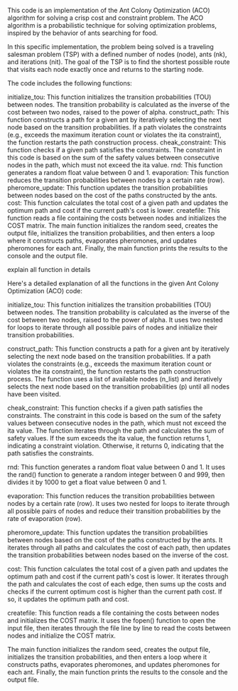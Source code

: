 This code is an implementation of the Ant Colony Optimization (ACO) algorithm for solving a crisp cost and constraint problem. The ACO algorithm is a probabilistic technique for solving optimization problems, inspired by the behavior of ants searching for food.

In this specific implementation, the problem being solved is a traveling salesman problem (TSP) with a defined number of nodes (node), ants (nk), and iterations (nit). The goal of the TSP is to find the shortest possible route that visits each node exactly once and returns to the starting node.

The code includes the following functions:

initialize_tou: This function initializes the transition probabilities (TOU) between nodes. The transition probability is calculated as the inverse of the cost between two nodes, raised to the power of alpha.
construct_path: This function constructs a path for a given ant by iteratively selecting the next node based on the transition probabilities. If a path violates the constraints (e.g., exceeds the maximum iteration count or violates the ita constraint), the function restarts the path construction process.
cheak_constraint: This function checks if a given path satisfies the constraints. The constraint in this code is based on the sum of the safety values between consecutive nodes in the path, which must not exceed the ita value.
rnd: This function generates a random float value between 0 and 1.
evaporation: This function reduces the transition probabilities between nodes by a certain rate (row).
pheromore_update: This function updates the transition probabilities between nodes based on the cost of the paths constructed by the ants.
cost: This function calculates the total cost of a given path and updates the optimum path and cost if the current path's cost is lower.
createfile: This function reads a file containing the costs between nodes and initializes the COST matrix.
The main function initializes the random seed, creates the output file, initializes the transition probabilities, and then enters a loop where it constructs paths, evaporates pheromones, and updates pheromones for each ant. Finally, the main function prints the results to the console and the output file.




explain all function in details


Here's a detailed explanation of all the functions in the given Ant Colony Optimization (ACO) code:

initialize_tou:
This function initializes the transition probabilities (TOU) between nodes.
The transition probability is calculated as the inverse of the cost between two nodes, raised to the power of alpha.
It uses two nested for loops to iterate through all possible pairs of nodes and initialize their transition probabilities.


construct_path:
This function constructs a path for a given ant by iteratively selecting the next node based on the transition probabilities.
If a path violates the constraints (e.g., exceeds the maximum iteration count or violates the ita constraint), the function restarts the path construction process.
The function uses a list of available nodes (n_list) and iteratively selects the next node based on the transition probabilities (p) until all nodes have been visited.


cheak_constraint:
This function checks if a given path satisfies the constraints.
The constraint in this code is based on the sum of the safety values between consecutive nodes in the path, which must not exceed the ita value.
The function iterates through the path and calculates the sum of safety values. If the sum exceeds the ita value, the function returns 1, indicating a constraint violation. Otherwise, it returns 0, indicating that the path satisfies the constraints.


rnd:
This function generates a random float value between 0 and 1.
It uses the rand() function to generate a random integer between 0 and 999, then divides it by 1000 to get a float value between 0 and 1.


evaporation:
This function reduces the transition probabilities between nodes by a certain rate (row).
It uses two nested for loops to iterate through all possible pairs of nodes and reduce their transition probabilities by the rate of evaporation (row).


pheromore_update:
This function updates the transition probabilities between nodes based on the cost of the paths constructed by the ants.
It iterates through all paths and calculates the cost of each path, then updates the transition probabilities between nodes based on the inverse of the cost.


cost:
This function calculates the total cost of a given path and updates the optimum path and cost if the current path's cost is lower.
It iterates through the path and calculates the cost of each edge, then sums up the costs and checks if the current optimum cost is higher than the current path cost. If so, it updates the optimum path and cost.


createfile:
This function reads a file containing the costs between nodes and initializes the COST matrix.
It uses the fopen() function to open the input file, then iterates through the file line by line to read the costs between nodes and initialize the COST matrix.


The main function initializes the random seed, creates the output file, initializes the transition probabilities, and then enters a loop where it constructs paths, evaporates pheromones, and updates pheromones for each ant. Finally, the main function prints the results to the console and the output file.